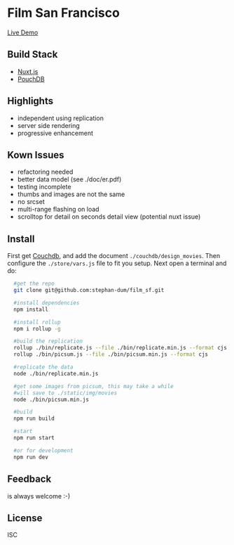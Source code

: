 # Film San Francisco

[Live Demo](https://filmsf.uber.space/movies)

## Build Stack
- [Nuxt.js](https://nuxtjs.org)
- [PouchDB](https://pouchdb.com)

## Highlights
- independent using replication
- server side rendering
- progressive enhancement

## Kown Issues
- refactoring needed
- better data model (see ./doc/er.pdf)
- testing incomplete
- thumbs and images are not the same
- no srcset
- multi-range flashing on load
- scrolltop for detail on seconds detail view (potential nuxt issue)

## Install
First get [Couchdb](http://docs.couchdb.org/en/stable/install/unix.html), and add the document `./couchdb/design_movies`.  Then configure the `./store/vars.js` file to fit you setup. Next open a terminal and do:

```bash
  #get the repo
  git clone git@github.com:stephan-dum/film_sf.git

  #install dependencies
  npm install

  #install rollup
  npm i rollup -g

  #build the replication
  rollup ./bin/replicate.js --file ./bin/replicate.min.js --format cjs
  rollup ./bin/picsum.js --file ./bin/picsum.min.js --format cjs

  #replicate the data
  node ./bin/replicate.min.js

  #get some images from picsum, this may take a while
  #will save to ./static/img/movies
  node ./bin/picsum.min.js

  #build
  npm run build

  #start
  npm run start

  #or for development
  npm run dev
```
## Feedback
is always welcome :-)

## License
ISC
